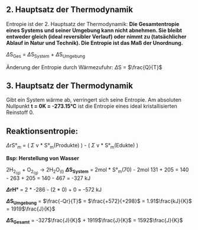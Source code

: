 
## 2. Hauptsatz der Thermodynamik

Entropie ist der 2. Hauptsatz der Thermodynamik:
**Die Gesamtentropie eines Systems und seiner Umgebung kann nicht abnehmen. Sie bleibt entweder gleich (ideal reversibler Verlauf) oder nimmt zu (tatsächlicher Ablauf in Natur und Technik).
Die Entropie ist das Maß der Unordnung.**

$\Delta$S<sub>Ges</sub> = $\Delta$S<sub>System</sub> + $\Delta$S<sub>Umgebung</sub>

Änderung der Entropie durch Wärmezufuhr:
$\Delta$S = $\frac{Q}{T}$


## 3. Hauptsatz der Thermodynamik

Gibt ein System wärme ab, verringert sich seine Entropie. 
Am absoluten Nullpunkt **t = 0K = -273.15°C** ist die Entropie eines ideal kristallisierten Reinstoff 0.



## Reaktionsentropie:

$\Delta$rS°<sub>m</sub> = ( $\Sigma$ v * S°<sub>m</sub>(Produkte) ) - ( $\Sigma$ v * S°<sub>m</sub>(Edukte) )

**Bsp: Herstellung von Wasser**

2H<sub>2<sub>(g)</sub></sub> + O<sub>2<sub>(g)</sub></sub> → 2H<sub>2</sub>O<sub>(l)</sub> 
**$\Delta$S<sub>System</sub>** = 2mol * S°<sub>m</sub>(70) - 2mol 131 + 205
        = 140 - 263 + 205
		= 140 - 467
		= -327 kJ
		
**$\Delta$rH°** = 2 * -286 - (2 * 0) + 0
	= -572 kJ

**$\Delta$S<sub>Umgebung</sub>** = $\frac{-Qr}{T}$ = $\frac{+572}{+298}$ = 1.91$\frac{kJ}{K}$ = 1919$\frac{J}{K}$

**$\Delta$S<sub>Gesamt</sub>** = -327$\frac{J}{K}$  + 1919$\frac{J}{K}$ = 1592$\frac{J}{K}$

